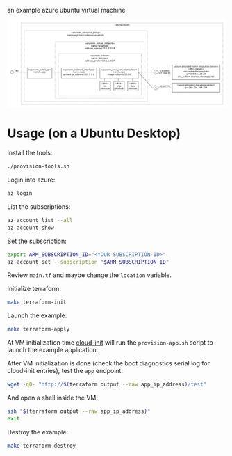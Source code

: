 an example azure ubuntu virtual machine

![](architecture.png)

# Usage (on a Ubuntu Desktop)

Install the tools:

```bash
./provision-tools.sh
```

Login into azure:

```bash
az login
```

List the subscriptions:

```bash
az account list --all
az account show
```

Set the subscription:

```bash
export ARM_SUBSCRIPTION_ID="<YOUR-SUBSCRIPTION-ID>"
az account set --subscription "$ARM_SUBSCRIPTION_ID"
```

Review `main.tf` and maybe change the `location` variable.

Initialize terraform:

```bash
make terraform-init
```

Launch the example:

```bash
make terraform-apply
```

At VM initialization time [cloud-init](https://cloudinit.readthedocs.io/en/latest/index.html) will run the `provision-app.sh` script to launch the example application.

After VM initialization is done (check the boot diagnostics serial log for cloud-init entries), test the `app` endpoint:

```bash
wget -qO- "http://$(terraform output --raw app_ip_address)/test"
```

And open a shell inside the VM:

```bash
ssh "$(terraform output --raw app_ip_address)"
exit
```

Destroy the example:

```bash
make terraform-destroy
```
